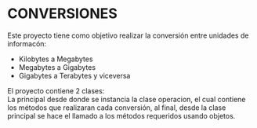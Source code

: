 # CONVERSIONES

Este proyecto tiene como objetivo realizar la conversión entre unidades de informacón:
- Kilobytes a Megabytes    
- Megabytes a Gigabytes   
- Gigabytes a Terabytes y viceversa   

El proyecto contiene 2 clases:   
La principal desde donde se instancia la clase operacion, el cual contiene los métodos que realizaran cada conversión, al final, desde la clase principal se hace el llamado a los métodos requeridos usando objetos. 
